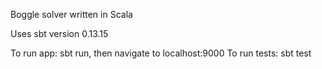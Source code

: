 Boggle solver written in Scala

Uses sbt version 0.13.15

To run app: sbt run, then navigate to localhost:9000
To run tests: sbt test
